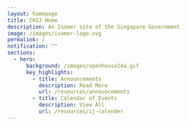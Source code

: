 ```yaml
---
layout: homepage
title: CHIJ Home
description: An Isomer site of the Singapore Government
image: /images/isomer-logo.svg
permalink: /
notification: ""
sections:
  - hero:
      background: /images/openhouse24a.gif
      key_highlights:
        - title: Announcements
          description: Read More
          url: /resources/announcements
        - title: Calendar of Events
          description: View All
          url: /resources/ij-calender
---
```

